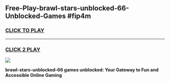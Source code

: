 
## Free-Play-brawl-stars-unblocked-66-Unblocked-Games #fip4m
<h3>
<a href="https://news.freeplayer.one?title=brawl-stars-unblocked-66&ref=8M">CLICK TO PLAY</a></h3>
<hr>

<h3>
<a href="https://news.freeplayer.one?title=brawl-stars-unblocked-66&ref=8M">CLICK 2 PLAY</a>
  
</h3>

<a href="https://news.freeplayer.one?title=brawl-stars-unblocked-66&ref=8M"><img src="https://clearcache.store/games.png"></a>


**brawl-stars-unblocked-66 games unblocked: Your Gateway to Fun and Accessible Online Gaming**
